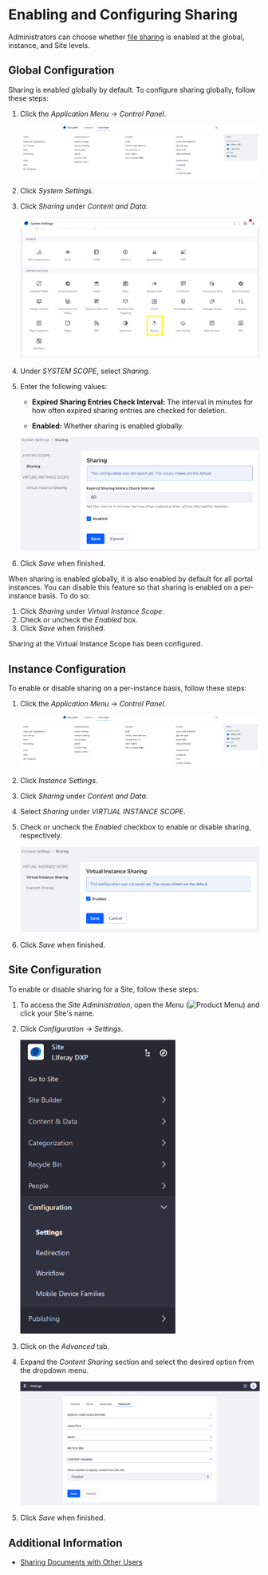 # Enabling and Configuring Sharing

Administrators can choose whether [file sharing](./sharing-documents-with-other-users.md) is enabled at the global, instance, and Site levels.

## Global Configuration

Sharing is enabled globally by default. To configure sharing globally, follow these steps:

1. Click the _Application Menu_ &rarr; _Control Panel_.

    ![Navigate to the Control Panel.](./enabling-and-configuring-sharing/images/01.png)

1. Click _System Settings_.
1. Click _Sharing_ under _Content and Data_.

    ![Navigate to the Control Panel.](./enabling-and-configuring-sharing/images/02.png)

1. Under *SYSTEM SCOPE*, select *Sharing*.
1. Enter the following values:

    * **Expired Sharing Entries Check Interval:** The interval in minutes for how often expired sharing entries are checked for deletion.

    * **Enabled:** Whether sharing is enabled globally.

    ![Configure sharing globally.](./enabling-and-configuring-sharing/images/03.png)

1. Click _Save_ when finished.

When sharing is enabled globally, it is also enabled by default for all portal instances. You can disable this feature so that sharing is enabled on a per-instance basis. To do so:

1. Click _Sharing_ under _Virtual Instance Scope_.
1. Check or uncheck the _Enabled_ box.
1. Click _Save_ when finished.

Sharing at the Virtual Instance Scope has been configured.

## Instance Configuration

To enable or disable sharing on a per-instance basis, follow these steps:

1. Click the _Application Menu_ &rarr; _Control Panel_.

    ![Navigate to the Control Panel.](./enabling-and-configuring-sharing/images/01.png)

1. Click _Instance Settings_.
1. Click _Sharing_ under _Content and Data_.
1. Select *Sharing* under *VIRTUAL INSTANCE SCOPE*.
1. Check or uncheck the *Enabled* checkbox to enable or disable sharing, respectively.

     ![You can enable or disable sharing for each instance.](./enabling-and-configuring-sharing/images/04.png)

1. Click _Save_ when finished.

## Site Configuration

To enable or disable sharing for a Site, follow these steps:

1. To access the _Site Administration_, open the _Menu_ (![Product Menu](../../../../images/icon-menu.png)) and click your Site's name.
1. Click _Configuration_ &rarr; _Settings_.

    ![Navigate to the Site Settings.](./enabling-and-configuring-sharing/images/05.png)

1. Click on the _Advanced_ tab.
1. Expand the _Content Sharing_ section and select the desired option from the dropdown menu.

    ![Configure the Site Setting.](./enabling-and-configuring-sharing/images/06.png)

1. Click _Save_ when finished.

## Additional Information

* [Sharing Documents with Other Users](./sharing-documents-with-other-users.md)
